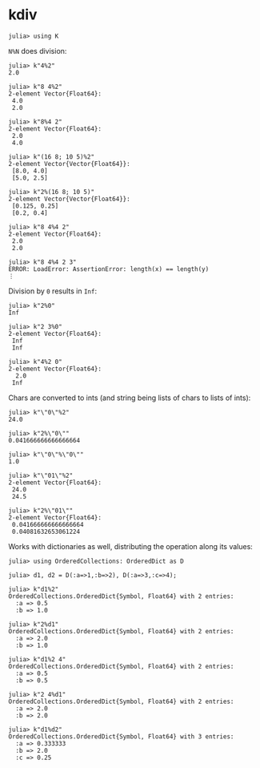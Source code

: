 # kdiv

    julia> using K

`N%N` does division:

    julia> k"4%2"
    2.0

    julia> k"8 4%2"
    2-element Vector{Float64}:
     4.0
     2.0

    julia> k"8%4 2"
    2-element Vector{Float64}:
     2.0
     4.0

    julia> k"(16 8; 10 5)%2"
    2-element Vector{Vector{Float64}}:
     [8.0, 4.0]
     [5.0, 2.5]

    julia> k"2%(16 8; 10 5)"
    2-element Vector{Vector{Float64}}:
     [0.125, 0.25]
     [0.2, 0.4]

    julia> k"8 4%4 2"
    2-element Vector{Float64}:
     2.0
     2.0

    julia> k"8 4%4 2 3"
    ERROR: LoadError: AssertionError: length(x) == length(y)
    ⋮

Division by `0` results in `Inf`:

    julia> k"2%0"
    Inf

    julia> k"2 3%0"
    2-element Vector{Float64}:
     Inf
     Inf

    julia> k"4%2 0"
    2-element Vector{Float64}:
      2.0
     Inf

Chars are converted to ints (and string being lists of chars to lists of ints):

    julia> k"\"0\"%2"
    24.0
    
    julia> k"2%\"0\""
    0.041666666666666664

    julia> k"\"0\"%\"0\""
    1.0
    
    julia> k"\"01\"%2"
    2-element Vector{Float64}:
     24.0
     24.5
    
    julia> k"2%\"01\""
    2-element Vector{Float64}:
     0.041666666666666664
     0.04081632653061224

Works with dictionaries as well, distributing the operation along its values:

    julia> using OrderedCollections: OrderedDict as D

    julia> d1, d2 = D(:a=>1,:b=>2), D(:a=>3,:c=>4);

    julia> k"d1%2"
    OrderedCollections.OrderedDict{Symbol, Float64} with 2 entries:
      :a => 0.5
      :b => 1.0

    julia> k"2%d1"
    OrderedCollections.OrderedDict{Symbol, Float64} with 2 entries:
      :a => 2.0
      :b => 1.0

    julia> k"d1%2 4"
    OrderedCollections.OrderedDict{Symbol, Float64} with 2 entries:
      :a => 0.5
      :b => 0.5

    julia> k"2 4%d1"
    OrderedCollections.OrderedDict{Symbol, Float64} with 2 entries:
      :a => 2.0
      :b => 2.0

    julia> k"d1%d2"
    OrderedCollections.OrderedDict{Symbol, Float64} with 3 entries:
      :a => 0.333333
      :b => 2.0
      :c => 0.25
